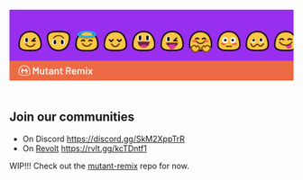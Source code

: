 <a href="https://mutant.revolt.chat">
    <img src="https://github.com/mutant-remix/.github/raw/master/profile/assets/banner.png" style="margin: 20px 0"></img>
</a>

## Join our communities
- On Discord https://discord.gg/SkM2XppTrR
- On [Revolt](https://revolt.chat) https://rvlt.gg/kcTDntf1

WIP!!! Check out the [mutant-remix](https://github.com/mutant-remix/mutant-remix) repo for now.
